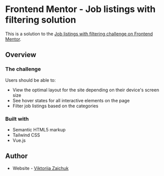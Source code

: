 # Frontend Mentor - Job listings with filtering solution

This is a solution to the [Job listings with filtering challenge on Frontend Mentor](https://www.frontendmentor.io/challenges/job-listings-with-filtering-ivstIPCt). 

## Overview

### The challenge

Users should be able to:

- View the optimal layout for the site depending on their device's screen size
- See hover states for all interactive elements on the page
- Filter job listings based on the categories

### Built with

- Semantic HTML5 markup
- Tailwind CSS
- Vue.js


## Author

- Website - [Viktoriia Zaichuk](https://viktoriiazaichuk.github.io/portfolio-dev/)
